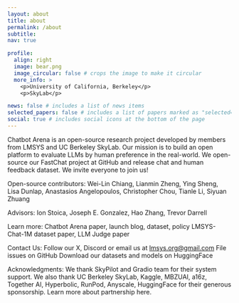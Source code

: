 ```yaml
---
layout: about
title: about
permalink: /about
subtitle: 
nav: true

profile:
  align: right
  image: bear.png
  image_circular: false # crops the image to make it circular
  more_info: >
    <p>University of California, Berkeley</p>
    <p>SkyLab</p>

news: false # includes a list of news items
selected_papers: false # includes a list of papers marked as "selected={true}"
social: true # includes social icons at the bottom of the page
---
```



Chatbot Arena is an open-source research project developed by members from LMSYS and UC Berkeley SkyLab. Our mission is to build an open platform to evaluate LLMs by human preference in the real-world. We open-source our FastChat project at GitHub and release chat and human feedback dataset. We invite everyone to join us!

Open-source contributors: Wei-Lin Chiang, Lianmin Zheng, Ying Sheng, Lisa Dunlap, Anastasios Angelopoulos, Christopher Chou, Tianle Li, Siyuan Zhuang

Advisors: Ion Stoica, Joseph E. Gonzalez, Hao Zhang, Trevor Darrell

Learn more:
Chatbot Arena paper, launch blog, dataset, policy
LMSYS-Chat-1M dataset paper, LLM Judge paper

Contact Us:
Follow our X, Discord or email us at lmsys.org@gmail.com
File issues on GitHub
Download our datasets and models on HuggingFace

Acknowledgments: We thank SkyPilot and Gradio team for their system support. We also thank UC Berkeley SkyLab, Kaggle, MBZUAI, a16z, Together AI, Hyperbolic, RunPod, Anyscale, HuggingFace for their generous sponsorship. Learn more about partnership here.